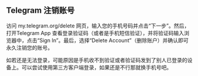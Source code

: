 ## Telegram 注销账号

访问 my.telegram.org/delete 网页，输入您的手机号码并点击“下一步”。然后，打开Telegram App 查看登录验证码（或者是手机短信验证），并将验证码输入浏览器中，点击“Sign In”。最后，选择“Delete Account”（删除账户）并确认即可永久注销您的账号。

如若还是无法登录，可能原因是手机收不到验证或者验证码发到了别人已登录的设备上。可以尝试使用第三方客户端登录，如果还是不行那就换手机号吧。
